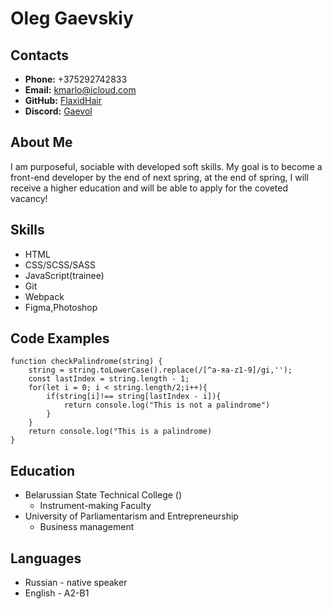 # Oleg Gaevskiy

## Contacts

- **Phone:** +375292742833
- **Email:** kmarlo@icloud.com
- **GitHub:** [FlaxidHair](https://github.com/FlaxidHair)
- **Discord:** [Gaevol](https://discordapp.com/users/306868810953129994)

## About Me

I am purposeful, sociable with developed soft skills. My goal is to become a front-end developer by the end of next spring, at the end of spring, I will receive a higher education and will be able to apply for the coveted vacancy!

## Skills

- HTML
- CSS/SCSS/SASS
- JavaScript(trainee)
- Git
- Webpack
- Figma,Photoshop

## Code Examples

```
function checkPalindrome(string) {
    string = string.toLowerCase().replace(/[^а-яa-z1-9]/gi,'');
    const lastIndex = string.length - 1;
    for(let i = 0; i < string.length/2;i++){
        if(string[i]!== string[lastIndex - i]){
            return console.log("This is not a palindrome")
        }
    }
    return console.log("This is a palindrome)
}
```

## Education

- Belarussian State Technical College ()
  - Instrument-making Faculty
- University of Parliamentarism and Entrepreneurship
  - Business management

## Languages

- Russian - native speaker
- English - A2-B1

